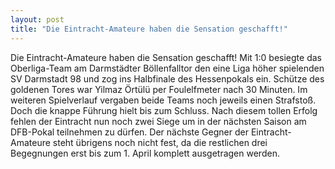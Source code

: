 ```yaml
---
layout: post
title: "Die Eintracht-Amateure haben die Sensation geschafft!"
---
```


Die Eintracht-Amateure haben die Sensation geschafft! Mit 1:0 besiegte das Oberliga-Team am Darmstädter Böllenfalltor den eine Liga höher spielenden SV Darmstadt 98 und zog ins Halbfinale des Hessenpokals ein. Schütze des goldenen Tores war Yilmaz Örtülü per Foulelfmeter nach 30 Minuten. Im weiteren Spielverlauf vergaben beide Teams noch jeweils einen Strafstoß. Doch die knappe Führung hielt bis zum Schluss. Nach diesem tollen Erfolg fehlen der Eintracht nun noch zwei Siege um in der nächsten Saison am DFB-Pokal teilnehmen zu dürfen. Der nächste Gegner der Eintracht-Amateure steht übrigens noch nicht fest, da die restlichen drei Begegnungen erst bis zum 1. April komplett ausgetragen werden.
